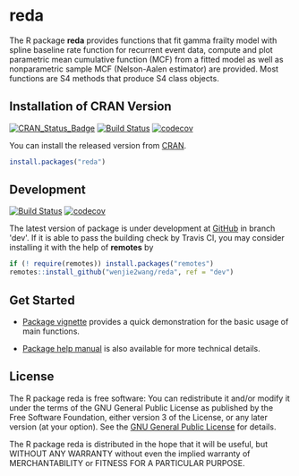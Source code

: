 # reda

The R package **reda** provides functions that fit gamma frailty model with
spline baseline rate function for recurrent event data, compute and plot
parametric mean cumulative function (MCF) from a fitted model as well as
nonparametric sample MCF (Nelson-Aalen estimator) are provided.  Most functions
are S4 methods that produce S4 class objects.


## Installation of CRAN Version

[![CRAN_Status_Badge][r-pkg-badge]][cran-url]
[![Build Status][travis-master]][travis]
[![codecov][codecov-master]][codecov]


You can install the released version from [CRAN][cran-url].

```R
install.packages("reda")
```


## Development

[![Build Status][travis-dev]][travis]
[![codecov][codecov-dev]][codecov]

The latest version of package is under development at [GitHub][github-url] in
branch 'dev'.  If it is able to pass the building check by Travis CI, you may
consider installing it with the help of **remotes** by

```R
if (! require(remotes)) install.packages("remotes")
remotes::install_github("wenjie2wang/reda", ref = "dev")
```


## Get Started

- [Package vignette][vignette] provides a quick demonstration for the basic
  usage of main functions.

- [Package help manual][pdf-manual] is also available for more technical
  details.


## License

The R package reda is free software: You can redistribute it and/or modify it
under the terms of the GNU General Public License as published by the Free
Software Foundation, either version 3 of the License, or any later version (at
your option).  See the [GNU General Public License][gpl-url] for details.

The R package reda is distributed in the hope that it will be useful, but
WITHOUT ANY WARRANTY without even the implied warranty of MERCHANTABILITY or
FITNESS FOR A PARTICULAR PURPOSE.


[r-pkg-badge]: http://www.r-pkg.org/badges/version/reda
[cranlog-badge]: https://cranlogs.r-pkg.org/badges/splines2
[cran-url]: https://CRAN.R-project.org/package=reda
[travis]: https://travis-ci.org/wenjie2wang/reda
[travis-master]: https://travis-ci.org/wenjie2wang/reda.svg?branch=master
[travis-dev]: https://travis-ci.org/wenjie2wang/reda.svg?branch=dev
[github-url]: https://github.com/wenjie2wang/reda
[vignette]: https://wenjie-stat.me/reda/
[pdf-manual]: https://wenjie-stat.me/reda/reda.pdf
[gpl-url]: http://www.gnu.org/licenses/
[codecov]: https://codecov.io/gh/wenjie2wang/reda
[codecov-master]: https://codecov.io/gh/wenjie2wang/reda/branch/master/graph/badge.svg
[codecov-dev]: https://codecov.io/gh/wenjie2wang/reda/branch/dev/graph/badge.svg
